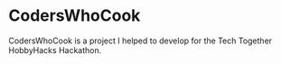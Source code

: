 # CodersWhoCook
CodersWhoCook is a project I helped to develop for the Tech Together HobbyHacks Hackathon.
